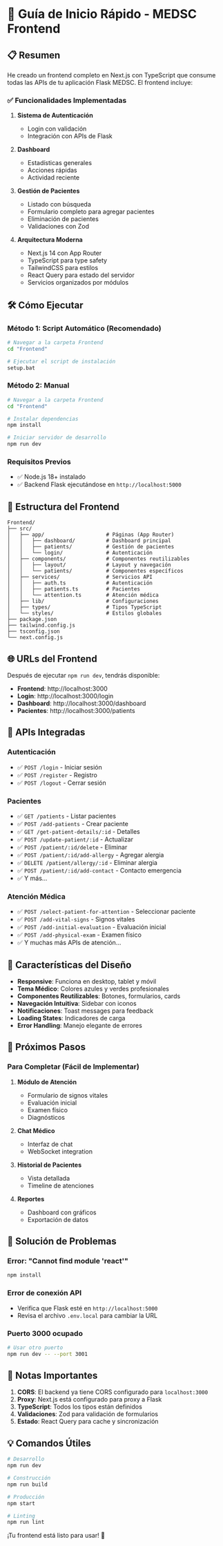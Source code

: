 # 🚀 Guía de Inicio Rápido - MEDSC Frontend

## 📋 Resumen

He creado un frontend completo en Next.js con TypeScript que consume todas las APIs de tu aplicación Flask MEDSC. El frontend incluye:

### ✅ Funcionalidades Implementadas

1. **Sistema de Autenticación**
   - Login con validación
   - Integración con APIs de Flask

2. **Dashboard**
   - Estadísticas generales
   - Acciones rápidas
   - Actividad reciente

3. **Gestión de Pacientes**
   - Listado con búsqueda
   - Formulario completo para agregar pacientes
   - Eliminación de pacientes
   - Validaciones con Zod

4. **Arquitectura Moderna**
   - Next.js 14 con App Router
   - TypeScript para type safety
   - TailwindCSS para estilos
   - React Query para estado del servidor
   - Servicios organizados por módulos

## 🛠️ Cómo Ejecutar

### Método 1: Script Automático (Recomendado)
```bash
# Navegar a la carpeta Frontend
cd "Frontend"

# Ejecutar el script de instalación
setup.bat
```

### Método 2: Manual
```bash
# Navegar a la carpeta Frontend
cd "Frontend"

# Instalar dependencias
npm install

# Iniciar servidor de desarrollo
npm run dev
```

### Requisitos Previos
- ✅ Node.js 18+ instalado
- ✅ Backend Flask ejecutándose en `http://localhost:5000`

## 📁 Estructura del Frontend

```
Frontend/
├── src/
│   ├── app/                    # Páginas (App Router)
│   │   ├── dashboard/          # Dashboard principal
│   │   ├── patients/           # Gestión de pacientes
│   │   └── login/              # Autenticación
│   ├── components/             # Componentes reutilizables
│   │   ├── layout/             # Layout y navegación
│   │   └── patients/           # Componentes específicos
│   ├── services/               # Servicios API
│   │   ├── auth.ts             # Autenticación
│   │   ├── patients.ts         # Pacientes
│   │   └── attention.ts        # Atención médica
│   ├── lib/                    # Configuraciones
│   ├── types/                  # Tipos TypeScript
│   └── styles/                 # Estilos globales
├── package.json
├── tailwind.config.js
├── tsconfig.json
└── next.config.js
```

## 🌐 URLs del Frontend

Después de ejecutar `npm run dev`, tendrás disponible:

- **Frontend**: http://localhost:3000
- **Login**: http://localhost:3000/login
- **Dashboard**: http://localhost:3000/dashboard
- **Pacientes**: http://localhost:3000/patients

## 🔗 APIs Integradas

### Autenticación
- ✅ `POST /login` - Iniciar sesión
- ✅ `POST /register` - Registro
- ✅ `POST /logout` - Cerrar sesión

### Pacientes
- ✅ `GET /patients` - Listar pacientes
- ✅ `POST /add-patients` - Crear paciente
- ✅ `GET /get-patient-details/:id` - Detalles
- ✅ `POST /update-patient/:id` - Actualizar
- ✅ `POST /patient/:id/delete` - Eliminar
- ✅ `POST /patient/:id/add-allergy` - Agregar alergia
- ✅ `DELETE /patient/allergy/:id` - Eliminar alergia
- ✅ `POST /patient/:id/add-contact` - Contacto emergencia
- ✅ Y más...

### Atención Médica
- ✅ `POST /select-patient-for-attention` - Seleccionar paciente
- ✅ `POST /add-vital-signs` - Signos vitales
- ✅ `POST /add-initial-evaluation` - Evaluación inicial
- ✅ `POST /add-physical-exam` - Examen físico
- ✅ Y muchas más APIs de atención...

## 🎨 Características del Diseño

- **Responsive**: Funciona en desktop, tablet y móvil
- **Tema Médico**: Colores azules y verdes profesionales
- **Componentes Reutilizables**: Botones, formularios, cards
- **Navegación Intuitiva**: Sidebar con iconos
- **Notificaciones**: Toast messages para feedback
- **Loading States**: Indicadores de carga
- **Error Handling**: Manejo elegante de errores

## 🔄 Próximos Pasos

### Para Completar (Fácil de Implementar)

1. **Módulo de Atención**
   - Formulario de signos vitales
   - Evaluación inicial
   - Examen físico
   - Diagnósticos

2. **Chat Médico**
   - Interfaz de chat
   - WebSocket integration

3. **Historial de Pacientes**
   - Vista detallada
   - Timeline de atenciones

4. **Reportes**
   - Dashboard con gráficos
   - Exportación de datos

## 🚨 Solución de Problemas

### Error: "Cannot find module 'react'"
```bash
npm install
```

### Error de conexión API
- Verifica que Flask esté en `http://localhost:5000`
- Revisa el archivo `.env.local` para cambiar la URL

### Puerto 3000 ocupado
```bash
# Usar otro puerto
npm run dev -- --port 3001
```

## 📝 Notas Importantes

1. **CORS**: El backend ya tiene CORS configurado para `localhost:3000`
2. **Proxy**: Next.js está configurado para proxy a Flask
3. **TypeScript**: Todos los tipos están definidos
4. **Validaciones**: Zod para validación de formularios
5. **Estado**: React Query para cache y sincronización

## 💡 Comandos Útiles

```bash
# Desarrollo
npm run dev

# Construcción
npm run build

# Producción
npm start

# Linting
npm run lint
```

¡Tu frontend está listo para usar! 🎉
